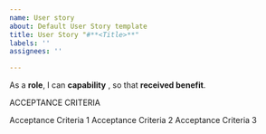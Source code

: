 ```yaml
---
name: User story
about: Default User Story template
title: User Story "#**<Title>**"
labels: ''
assignees: ''

---
```


As a **role**, I can **capability** , so that **received benefit**.

ACCEPTANCE CRITERIA

Acceptance Criteria 1
Acceptance Criteria 2
Acceptance Criteria 3                                                                      
